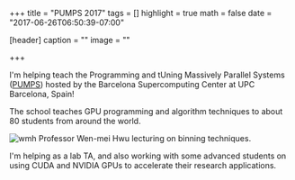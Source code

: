 +++
title = "PUMPS 2017"
tags = []
highlight = true
math = false
date = "2017-06-26T06:50:39-07:00"

[header]
  caption = ""
  image = ""

+++

I'm helping teach the Programming and tUning Massively Parallel Systems ([PUMPS](pumps)) hosted by the Barcelona Supercomputing Center at UPC Barcelona, Spain!

<!--more-->

The school teaches GPU programming and algorithm techniques to about 80 students from around the world.

![wmh][wmh] Professor Wen-mei Hwu lecturing on binning techniques.

I'm helping as a lab TA, and also working with some advanced students on using CUDA and NVIDIA GPUs to accelerate their research applications.

[wmh]: /img/201706_pumps/IMG_20170627_140144.jpg "Professor Wen-mei Hwu lecturing on binning techniques."
[pumps]: http://bcw.ac.upc.edu/PUMPS2017/program

